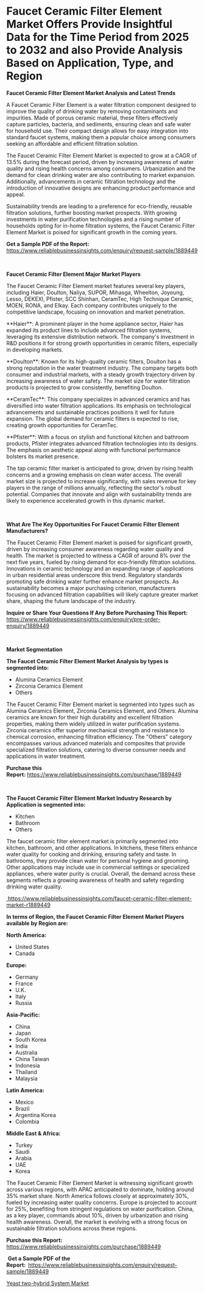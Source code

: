<p><h1>Faucet Ceramic Filter Element Market Offers Provide Insightful Data for the Time Period from 2025 to 2032 and also Provide Analysis Based on Application, Type, and Region</h1></p><p><strong>Faucet Ceramic Filter Element Market Analysis and Latest Trends</strong></p>
<p><p>A Faucet Ceramic Filter Element is a water filtration component designed to improve the quality of drinking water by removing contaminants and impurities. Made of porous ceramic material, these filters effectively capture particles, bacteria, and sediments, ensuring clean and safe water for household use. Their compact design allows for easy integration into standard faucet systems, making them a popular choice among consumers seeking an affordable and efficient filtration solution.</p><p>The Faucet Ceramic Filter Element Market is expected to grow at a CAGR of 13.5% during the forecast period, driven by increasing awareness of water quality and rising health concerns among consumers. Urbanization and the demand for clean drinking water are also contributing to market expansion. Additionally, advancements in ceramic filtration technology and the introduction of innovative designs are enhancing product performance and appeal. </p><p>Sustainability trends are leading to a preference for eco-friendly, reusable filtration solutions, further boosting market prospects. With growing investments in water purification technologies and a rising number of households opting for in-home filtration systems, the Faucet Ceramic Filter Element Market is poised for significant growth in the coming years.</p></p>
<p><strong>Get a Sample PDF of the Report:&nbsp;</strong> <a href="https://www.reliablebusinessinsights.com/enquiry/request-sample/1889449?utm_campaign=2268&utm_medium=2&utm_source=Github&utm_content=ia&utm_term=28032025&utm_id=faucet-ceramic-filter-element">https://www.reliablebusinessinsights.com/enquiry/request-sample/1889449</a></p>
<p>&nbsp;</p>
<p><strong>Faucet Ceramic Filter Element Major Market Players</strong></p>
<p><p>The Faucet Ceramic Filter Element market features several key players, including Haier, Doulton, Naliya, SUPOR, Mihasga, Wheelton, Joyoung, Lesso, DEKEXI, Pfister, SCC Shinhan, CeramTec, High Technique Ceramic, MOEN, RONA, and Elkay. Each company contributes uniquely to the competitive landscape, focusing on innovation and market penetration.</p><p>**Haier**: A prominent player in the home appliance sector, Haier has expanded its product lines to include advanced filtration systems, leveraging its extensive distribution network. The company's investment in R&D positions it for strong growth opportunities in ceramic filters, especially in developing markets.</p><p>**Doulton**: Known for its high-quality ceramic filters, Doulton has a strong reputation in the water treatment industry. The company targets both consumer and industrial markets, with a steady growth trajectory driven by increasing awareness of water safety. The market size for water filtration products is projected to grow consistently, benefiting Doulton.</p><p>**CeramTec**: This company specializes in advanced ceramics and has diversified into water filtration applications. Its emphasis on technological advancements and sustainable practices positions it well for future expansion. The global demand for ceramic filters is expected to rise, creating growth opportunities for CeramTec.</p><p>**Pfister**: With a focus on stylish and functional kitchen and bathroom products, Pfister integrates advanced filtration technologies into its designs. The emphasis on aesthetic appeal along with functional performance bolsters its market presence.</p><p>The tap ceramic filter market is anticipated to grow, driven by rising health concerns and a growing emphasis on clean water access. The overall market size is projected to increase significantly, with sales revenue for key players in the range of millions annually, reflecting the sector's robust potential. Companies that innovate and align with sustainability trends are likely to experience accelerated growth in this dynamic market.</p></p>
<p>&nbsp;</p>
<p><strong>What Are The Key Opportunities For Faucet Ceramic Filter Element Manufacturers?</strong></p>
<p><p>The Faucet Ceramic Filter Element market is poised for significant growth, driven by increasing consumer awareness regarding water quality and health. The market is projected to witness a CAGR of around 8% over the next five years, fueled by rising demand for eco-friendly filtration solutions. Innovations in ceramic technology and an expanding range of applications in urban residential areas underscore this trend. Regulatory standards promoting safe drinking water further enhance market prospects. As sustainability becomes a major purchasing criterion, manufacturers focusing on advanced filtration capabilities will likely capture greater market share, shaping the future landscape of the industry.</p></p>
<p><strong>Inquire or Share Your Questions If Any Before Purchasing This Report:</strong> <a href="https://www.reliablebusinessinsights.com/enquiry/pre-order-enquiry/1889449?utm_campaign=2268&utm_medium=2&utm_source=Github&utm_content=ia&utm_term=28032025&utm_id=faucet-ceramic-filter-element">https://www.reliablebusinessinsights.com/enquiry/pre-order-enquiry/1889449</a></p>
<p>&nbsp;</p>
<p><strong>Market Segmentation</strong></p>
<p><strong>The Faucet Ceramic Filter Element Market Analysis by types is segmented into:</strong></p>
<p><ul><li>Alumina Ceramics Element</li><li>Zirconia Ceramics Element</li><li>Others</li></ul></p>
<p><p>The Faucet Ceramic Filter Element market is segmented into types such as Alumina Ceramics Element, Zirconia Ceramics Element, and Others. Alumina ceramics are known for their high durability and excellent filtration properties, making them widely utilized in water purification systems. Zirconia ceramics offer superior mechanical strength and resistance to chemical corrosion, enhancing filtration efficiency. The "Others" category encompasses various advanced materials and composites that provide specialized filtration solutions, catering to diverse consumer needs and applications in water treatment.</p></p>
<p><strong>Purchase this Report:&nbsp;</strong><a href="https://www.reliablebusinessinsights.com/purchase/1889449?utm_campaign=2268&utm_medium=2&utm_source=Github&utm_content=ia&utm_term=28032025&utm_id=faucet-ceramic-filter-element">https://www.reliablebusinessinsights.com/purchase/1889449</a></p>
<p>&nbsp;</p>
<p><strong>The Faucet Ceramic Filter Element Market Industry Research by Application is segmented into:</strong></p>
<p><ul><li>Kitchen</li><li>Bathroom</li><li>Others</li></ul></p>
<p><p>The faucet ceramic filter element market is primarily segmented into kitchen, bathroom, and other applications. In kitchens, these filters enhance water quality for cooking and drinking, ensuring safety and taste. In bathrooms, they provide clean water for personal hygiene and grooming. Other applications may include use in commercial settings or specialized appliances, where water purity is crucial. Overall, the demand across these segments reflects a growing awareness of health and safety regarding drinking water quality.</p></p>
<p><a href="https://www.reliablebusinessinsights.com/faucet-ceramic-filter-element-market-r1889449?utm_campaign=2268&utm_medium=2&utm_source=Github&utm_content=ia&utm_term=28032025&utm_id=faucet-ceramic-filter-element">&nbsp;https://www.reliablebusinessinsights.com/faucet-ceramic-filter-element-market-r1889449</a></p>
<p><strong>In terms of Region, the Faucet Ceramic Filter Element Market Players available by Region are:</strong></p>
<p>
    <p> <strong> North America: </strong>
        <ul>
            <li>United States</li>
            <li>Canada</li>
        </ul>
        </p> 
    <p> <strong> Europe: </strong>
        <ul>
            <li>Germany</li>
            <li>France</li>
            <li>U.K.</li>
            <li>Italy</li>
            <li>Russia</li>
        </ul>
        </p> 
    <p> <strong> Asia-Pacific: </strong>
        <ul>
            <li>China</li>
            <li>Japan</li>
            <li>South Korea</li>
            <li>India</li>
            <li>Australia</li>
            <li>China Taiwan</li>
            <li>Indonesia</li>
            <li>Thailand</li>
            <li>Malaysia</li>
        </ul>
        </p> 
    <p> <strong> Latin America: </strong>
        <ul>
            <li>Mexico</li>
            <li>Brazil</li>
            <li>Argentina Korea</li>
            <li>Colombia</li>
        </ul>
        </p> 
    <p> <strong> Middle East & Africa: </strong>
        <ul>
            <li>Turkey</li>
            <li>Saudi</li>
            <li>Arabia</li>
            <li>UAE</li>
            <li>Korea</li>
        </ul>
    </p>
    </p>
<p><p>The Faucet Ceramic Filter Element Market is witnessing significant growth across various regions, with APAC anticipated to dominate, holding around 35% market share. North America follows closely at approximately 30%, fueled by increasing water quality concerns. Europe is projected to account for 25%, benefiting from stringent regulations on water purification. China, as a key player, commands about 10%, driven by urbanization and rising health awareness. Overall, the market is evolving with a strong focus on sustainable filtration solutions across these regions.</p></p>
<p><strong>Purchase this Report: </strong><a href="https://www.reliablebusinessinsights.com/purchase/1889449?utm_campaign=2268&utm_medium=2&utm_source=Github&utm_content=ia&utm_term=28032025&utm_id=faucet-ceramic-filter-element">https://www.reliablebusinessinsights.com/purchase/1889449</a></p>
<p>&nbsp;<strong>Get a Sample PDF of the Report:&nbsp;&nbsp;</strong><a href="https://www.reliablebusinessinsights.com/enquiry/request-sample/1889449?utm_campaign=2268&utm_medium=2&utm_source=Github&utm_content=ia&utm_term=28032025&utm_id=faucet-ceramic-filter-element">https://www.reliablebusinessinsights.com/enquiry/request-sample/1889449</a></p>
<p><strong></strong></p>
<p><p><a href="https://github.com/rileymgdorcas/Market-Research-Report-List-1/blob/main/yeast-two-hybrid-system-market.md?utm_campaign=2268&utm_medium=2&utm_source=Github&utm_content=ia&utm_term=28032025&utm_id=faucet-ceramic-filter-element">Yeast two-hybrid System Market</a></p></p>